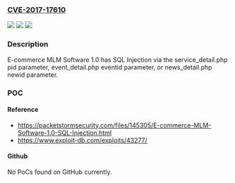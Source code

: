 ### [CVE-2017-17610](https://cve.mitre.org/cgi-bin/cvename.cgi?name=CVE-2017-17610)
![](https://img.shields.io/static/v1?label=Product&message=n%2Fa&color=blue)
![](https://img.shields.io/static/v1?label=Version&message=n%2Fa&color=blue)
![](https://img.shields.io/static/v1?label=Vulnerability&message=n%2Fa&color=brighgreen)

### Description

E-commerce MLM Software 1.0 has SQL Injection via the service_detail.php pid parameter, event_detail.php eventid parameter, or news_detail.php newid parameter.

### POC

#### Reference
- https://packetstormsecurity.com/files/145305/E-commerce-MLM-Software-1.0-SQL-Injection.html
- https://www.exploit-db.com/exploits/43277/

#### Github
No PoCs found on GitHub currently.

